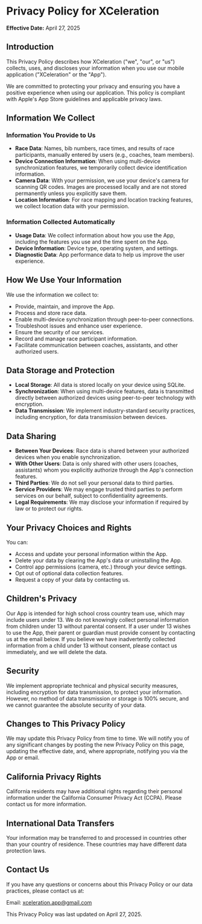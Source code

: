 # Privacy Policy for XCeleration

**Effective Date:** April 27, 2025

## Introduction

This Privacy Policy describes how XCeleration ("we", "our", or "us") collects, uses, and discloses your information when you use our mobile application ("XCeleration" or the "App").

We are committed to protecting your privacy and ensuring you have a positive experience when using our application. This policy is compliant with Apple's App Store guidelines and applicable privacy laws.

## Information We Collect

### Information You Provide to Us

- **Race Data**: Names, bib numbers, race times, and results of race participants, manually entered by users (e.g., coaches, team members).
- **Device Connection Information**: When using multi-device synchronization features, we temporarily collect device identification information.
- **Camera Data**: With your permission, we use your device's camera for scanning QR codes. Images are processed locally and are not stored permanently unless you explicitly save them.
- **Location Information**: For race mapping and location tracking features, we collect location data with your permission.

### Information Collected Automatically

- **Usage Data**: We collect information about how you use the App, including the features you use and the time spent on the App.
- **Device Information**: Device type, operating system, and settings.
- **Diagnostic Data**: App performance data to help us improve the user experience.

## How We Use Your Information

We use the information we collect to:
- Provide, maintain, and improve the App.
- Process and store race data.
- Enable multi-device synchronization through peer-to-peer connections.
- Troubleshoot issues and enhance user experience.
- Ensure the security of our services.
- Record and manage race participant information.
- Facilitate communication between coaches, assistants, and other authorized users.

## Data Storage and Protection

- **Local Storage**: All data is stored locally on your device using SQLite.
- **Synchronization**: When using multi-device features, data is transmitted directly between authorized devices using peer-to-peer technology with encryption.
- **Data Transmission**: We implement industry-standard security practices, including encryption, for data transmission between devices.

## Data Sharing

- **Between Your Devices**: Race data is shared between your authorized devices when you enable synchronization.
- **With Other Users**: Data is only shared with other users (coaches, assistants) whom you explicitly authorize through the App's connection features.
- **Third Parties**: We do not sell your personal data to third parties.
- **Service Providers**: We may engage trusted third parties to perform services on our behalf, subject to confidentiality agreements.
- **Legal Requirements**: We may disclose your information if required by law or to protect our rights.

## Your Privacy Choices and Rights

You can:
- Access and update your personal information within the App.
- Delete your data by clearing the App's data or uninstalling the App.
- Control app permissions (camera, etc.) through your device settings.
- Opt out of optional data collection features.
- Request a copy of your data by contacting us.

## Children's Privacy

Our App is intended for high school cross country team use, which may include users under 13. We do not knowingly collect personal information from children under 13 without parental consent. If a user under 13 wishes to use the App, their parent or guardian must provide consent by contacting us at the email below. If you believe we have inadvertently collected information from a child under 13 without consent, please contact us immediately, and we will delete the data.

## Security

We implement appropriate technical and physical security measures, including encryption for data transmission, to protect your information. However, no method of data transmission or storage is 100% secure, and we cannot guarantee the absolute security of your data.

## Changes to This Privacy Policy

We may update this Privacy Policy from time to time. We will notify you of any significant changes by posting the new Privacy Policy on this page, updating the effective date, and, where appropriate, notifying you via the App or email.

## California Privacy Rights

California residents may have additional rights regarding their personal information under the California Consumer Privacy Act (CCPA). Please contact us for more information.

## International Data Transfers

Your information may be transferred to and processed in countries other than your country of residence. These countries may have different data protection laws.

## Contact Us

If you have any questions or concerns about this Privacy Policy or our data practices, please contact us at:

Email: xceleration.app@gmail.com

This Privacy Policy was last updated on April 27, 2025.